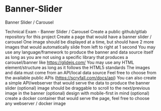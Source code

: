 # Banner-Slider
Banner Slider / Carousel

Technical Exam - Banner Slider / Carousel
Create a public github/gitlab repository for this project
Create a page that would have a banner slider / carousel
One image should be displayed at a time, but should have 2 more images that would automatically slide from left to right at 1 second
You may use any language/framework to produce the banner and data source itself as long as you are not using a specific library that produces a carousel/banner like https://glidejs.com/
You may use any HTML element/structure as long as it follows the HTML5 standards
The images and data must come from an API/local data source 
Feel free to choose from the available public APIs (https://scryfall.com/docs/api)
You can also create a simple API/webserver that would serve the data to produce the banner slider
(optional) image should be draggable to scroll to the next/previous image in the banner
(optional) design with mobile-first in mind
(optional) create a docker container that would serve the page, feel free to choose any webserver / docker image